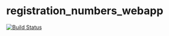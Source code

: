 # registration_numbers_webapp

[![Build Status](https://app.travis-ci.com/MafoloEmmanuel/registration_numbers_webapp.svg?branch=master)](https://app.travis-ci.com/MafoloEmmanuel/registration_numbers_webapp)
